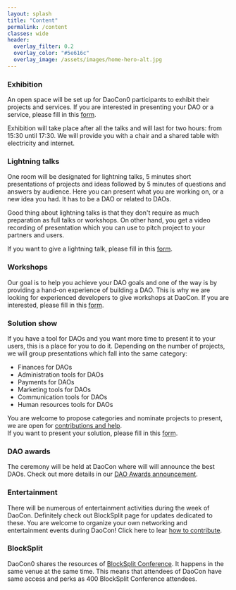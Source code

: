 ```yaml
---
layout: splash
title: "Content"
permalink: /content
classes: wide
header:
  overlay_filter: 0.2
  overlay_color: "#5e616c"
  overlay_image: /assets/images/home-hero-alt.jpg
---
```


### Exhibition
An open space will be set up for DaoCon0 participants to exhibit their projects and services. If you are interested in presenting your DAO or a service, please fill in this [form](https://denther.typeform.com/to/WY6GsX).

Exhibition will take place after all the talks and will last for two hours: from 15:30 until 17:30. We will provide you with a chair and a shared table with electricity and internet.

### Lightning talks
One room will be designated for lightning talks, 5 minutes short presentations of projects and ideas followed by 5 minutes of questions and answers by audience. Here you can present what you are working on, or a new idea you had. It has to be a DAO or related to DAOs.  

Good thing about lightning talks is that they don't require as much preparation as full talks or workshops. On other hand, you get a video recording of presentation which you can use to pitch project to your partners and users.

If you want to give a lightning talk, please fill in this [form](https://denther.typeform.com/to/WY6GsX).

### Workshops
Our goal is to help you achieve your DAO goals and one of the way is by providing a hand-on experience of building a DAO. This is why we are looking for experienced developers to give workshops at DaoCon. If you are interested, please fill in this [form](https://denther.typeform.com/to/WY6GsX).

### Solution show
If you have a tool for DAOs and you want more time to present it to your users, this is a place for you to do it. Depending on the number of projects, we will group presentations which fall into the same category:
- Finances for DAOs
- Administration tools for DAOs
- Payments for DAOs
- Marketing tools for DAOs
- Communication tools for DAOs
- Human resources tools for DAOs  

You are welcome to propose categories and nominate projects to present, we are open for [contributions and help](/contribute).  
If you want to present your solution, please fill in this [form](https://denther.typeform.com/to/WY6GsX).

### DAO awards
The ceremony will be held at DaoCon where will will announce the best DAOs. Check out more details in our [DAO Awards announcement](/announcements/dao-awards/).

### Entertainment
There will be numerous of entertainment activities during the week of DaoCon. Definitely check out BlockSplit page for updates dedicated to these. You are welcome to organize your own networking and entertainment events during DaoCon! Click here to lear [how to contribute](/contribute).

### BlockSplit
DaoCon0 shares the resources of [BlockSplit Conference](https://blocksplit.org). It happens in the same venue at the same time. This means that attendees of DaoCon have same access and perks as 400 BlockSplit Conference attendees.
